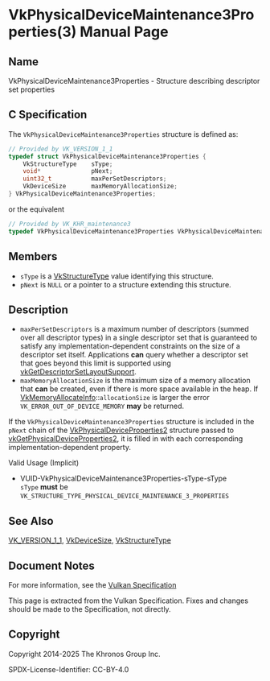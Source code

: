 # VkPhysicalDeviceMaintenance3Properties(3) Manual Page

## Name

VkPhysicalDeviceMaintenance3Properties - Structure describing descriptor set properties



## [](#_c_specification)C Specification

The `VkPhysicalDeviceMaintenance3Properties` structure is defined as:

```c++
// Provided by VK_VERSION_1_1
typedef struct VkPhysicalDeviceMaintenance3Properties {
    VkStructureType    sType;
    void*              pNext;
    uint32_t           maxPerSetDescriptors;
    VkDeviceSize       maxMemoryAllocationSize;
} VkPhysicalDeviceMaintenance3Properties;
```

or the equivalent

```c++
// Provided by VK_KHR_maintenance3
typedef VkPhysicalDeviceMaintenance3Properties VkPhysicalDeviceMaintenance3PropertiesKHR;
```

## [](#_members)Members

- `sType` is a [VkStructureType](https://registry.khronos.org/vulkan/specs/latest/man/html/VkStructureType.html) value identifying this structure.
- `pNext` is `NULL` or a pointer to a structure extending this structure.

## [](#_description)Description

- []()`maxPerSetDescriptors` is a maximum number of descriptors (summed over all descriptor types) in a single descriptor set that is guaranteed to satisfy any implementation-dependent constraints on the size of a descriptor set itself. Applications **can** query whether a descriptor set that goes beyond this limit is supported using [vkGetDescriptorSetLayoutSupport](https://registry.khronos.org/vulkan/specs/latest/man/html/vkGetDescriptorSetLayoutSupport.html).
- []()`maxMemoryAllocationSize` is the maximum size of a memory allocation that **can** be created, even if there is more space available in the heap. If [VkMemoryAllocateInfo](https://registry.khronos.org/vulkan/specs/latest/man/html/VkMemoryAllocateInfo.html)::`allocationSize` is larger the error `VK_ERROR_OUT_OF_DEVICE_MEMORY` **may** be returned.

If the `VkPhysicalDeviceMaintenance3Properties` structure is included in the `pNext` chain of the [VkPhysicalDeviceProperties2](https://registry.khronos.org/vulkan/specs/latest/man/html/VkPhysicalDeviceProperties2.html) structure passed to [vkGetPhysicalDeviceProperties2](https://registry.khronos.org/vulkan/specs/latest/man/html/vkGetPhysicalDeviceProperties2.html), it is filled in with each corresponding implementation-dependent property.

Valid Usage (Implicit)

- [](#VUID-VkPhysicalDeviceMaintenance3Properties-sType-sType)VUID-VkPhysicalDeviceMaintenance3Properties-sType-sType  
  `sType` **must** be `VK_STRUCTURE_TYPE_PHYSICAL_DEVICE_MAINTENANCE_3_PROPERTIES`

## [](#_see_also)See Also

[VK\_VERSION\_1\_1](https://registry.khronos.org/vulkan/specs/latest/man/html/VK_VERSION_1_1.html), [VkDeviceSize](https://registry.khronos.org/vulkan/specs/latest/man/html/VkDeviceSize.html), [VkStructureType](https://registry.khronos.org/vulkan/specs/latest/man/html/VkStructureType.html)

## [](#_document_notes)Document Notes

For more information, see the [Vulkan Specification](https://registry.khronos.org/vulkan/specs/latest/html/vkspec.html#VkPhysicalDeviceMaintenance3Properties)

This page is extracted from the Vulkan Specification. Fixes and changes should be made to the Specification, not directly.

## [](#_copyright)Copyright

Copyright 2014-2025 The Khronos Group Inc.

SPDX-License-Identifier: CC-BY-4.0